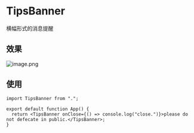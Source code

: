 # TipsBanner

横幅形式的消息提醒

## 效果

![image.png](https://p6-juejin.byteimg.com/tos-cn-i-k3u1fbpfcp/d91e900e04534ccf8a731526bb514cf6~tplv-k3u1fbpfcp-watermark.image?)

## 使用

```tsx
import TipsBanner from ".";

export default function App() {
  return <TipsBanner onClose={() => console.log("close.")}>please do not defecate in public.</TipsBanner>;
}
```
